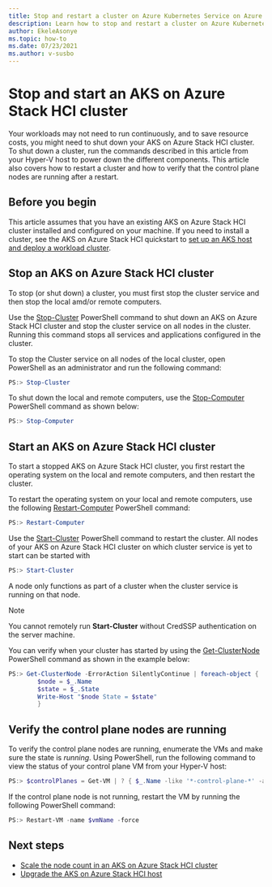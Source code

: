 ```yaml
---
title: Stop and restart a cluster on Azure Kubernetes Service on Azure Stack HCI
description: Learn how to stop and restart a cluster on Azure Kubernetes Service (AKS) on Azure Stack HCI.
author: EkeleAsonye
ms.topic: how-to
ms.date: 07/23/2021
ms.author: v-susbo
---
```


# Stop and start an AKS on Azure Stack HCI cluster

Your workloads may not need to run continuously, and to save resource costs, you might need to shut down your AKS on Azure Stack HCI cluster. To shut down a cluster, run the commands described in this article from your Hyper-V host to power down the different components. This article also covers how to restart a cluster and how to verify that the control plane nodes are running after a restart.

## Before you begin

This article assumes that you have an existing AKS on Azure Stack HCI cluster installed and configured on your machine. If you need to install a cluster, see the AKS on Azure Stack HCI quickstart to [set up an AKS host and deploy a workload cluster](kubernetes-walkthrough-powershell.md). 

## Stop an AKS on Azure Stack HCI cluster

To stop (or shut down) a cluster, you must first stop the cluster service and then stop the local amd/or remote computers. 

Use the [Stop-Cluster](/powershell/module/failoverclusters/stop-cluster?view=windowsserver2019-ps) PowerShell command to shut down an AKS on Azure Stack HCI cluster and stop the cluster service on all nodes in the cluster. Running this command stops all services and applications configured in the cluster. 

To stop the Cluster service on all nodes of the local cluster, open PowerShell as an administrator and run the following command:

```powershell
PS:> Stop-Cluster 
```

To shut down the local and remote computers, use the [Stop-Computer](/powershell/module/microsoft.powershell.management/stop-computer?view=powershell-7.1) PowerShell command as shown below:

```powershell
PS:> Stop-Computer 
```

## Start an AKS on Azure Stack HCI cluster

To start a stopped AKS on Azure Stack HCI cluster, you first restart the operating system on the local and remote computers, and then restart the cluster. 

To restart the operating system on your local and remote computers, use the following [Restart-Computer](/powershell/module/microsoft.powershell.management/restart-computer?view=powershell-7.1) PowerShell command:

```powershell
PS:> Restart-Computer 
```

Use the [Start-Cluster](/powershell/module/failoverclusters/start-cluster?view=windowsserver2019-ps) PowerShell command to restart the cluster. All nodes of your AKS on Azure Stack HCI cluster on which cluster service is yet to start can be started with  

```powershell
PS:> Start-Cluster 
```

A node only functions as part of a cluster when the cluster service is running on that node. 

> [!NOTE]
> You cannot remotely run **Start-Cluster** without CredSSP authentication on the server machine.
 
You can verify when your cluster has started by using the [Get-ClusterNode](/powershell/module/failoverclusters/get-clusternode?view=windowsserver2019-ps) PowerShell command as shown in the example below:

```powershell
PS:> Get-ClusterNode -ErrorAction SilentlyContinue | foreach-object { 
        $node = $_.Name 
        $state = $_.State 
        Write-Host "$node State = $state" 
      	} 
```

## Verify the control plane nodes are running

To verify the control plane nodes are running, enumerate the VMs and make sure the state is _running_. Using PowerShell, run the following command to view the status of your control plane VM from your Hyper-V host: 

```powershell
PS:> $controlPlanes = Get-VM | ? { $_.Name -like '*-control-plane-*' -and $_.State -eq 'Running' } | % { $_.Name } 
```

If the control plane node is not running, restart the VM by running the following PowerShell command: 

```powershell
PS:> Restart-VM -name $vmName -force 
```

## Next steps

- [Scale the node count in an AKS on Azure Stack HCI cluster](scale-cluster.md)
- [Upgrade the AKS on Azure Stack HCI host](update-akshci-host-powershell.md)

